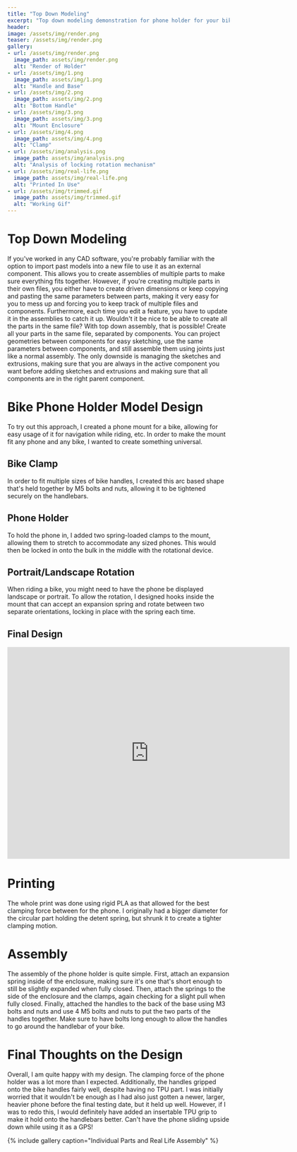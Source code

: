 ```yaml
---
title: "Top Down Modeling"
excerpt: "Top down modeling demonstration for phone holder for your bike"
header:
image: /assets/img/render.png
teaser: /assets/img/render.png
gallery:
- url: /assets/img/render.png
  image_path: assets/img/render.png
  alt: "Render of Holder"
- url: /assets/img/1.png
  image_path: assets/img/1.png
  alt: "Handle and Base"
- url: /assets/img/2.png
  image_path: assets/img/2.png
  alt: "Bottom Handle"
- url: /assets/img/3.png
  image_path: assets/img/3.png
  alt: "Mount Enclosure"
- url: /assets/img/4.png
  image_path: assets/img/4.png
  alt: "Clamp"
- url: /assets/img/analysis.png
  image_path: assets/img/analysis.png
  alt: "Analysis of locking rotation mechanism"
- url: /assets/img/real-life.png
  image_path: assets/img/real-life.png
  alt: "Printed In Use"
- url: /assets/img/trimmed.gif
  image_path: assets/img/trimmed.gif
  alt: "Working Gif"
---
```

# Top Down Modeling
If you've worked in any CAD software, you're probably familiar with the option to import past models into a new file to use it as an external component. This allows you to create assemblies of multiple parts to make sure everything fits together. 
However, if you're creating multiple parts in their own files, you either have to create driven dimensions or keep copying and pasting the same parameters between parts, making it very easy for you to mess up and forcing you to keep track of multiple files and components. Furthermore, each time you edit a feature, you have to update it in the assemblies to catch it up. Wouldn't it be nice to be able to create all the parts in the same file?
With top down assembly, that is possible! Create all your parts in the same file, separated by components. You can project geometries between components for easy sketching, use the same parameters between components, and still assemble them using joints just like a normal assembly. The only downside is managing the sketches and extrusions, making sure that you are always in the active component you want before adding sketches and extrusions and making sure that all components are in the right parent component. 

# Bike Phone Holder Model Design
To try out this approach, I created a phone mount for a bike, allowing for easy usage of it for navigation while riding, etc. In order to make the mount fit any phone and any bike, I wanted to create something universal. 

## Bike Clamp
In order to fit multiple sizes of bike handles, I created this arc based shape that's held together by M5 bolts and nuts, allowing it to be tightened securely on the handlebars. 

## Phone Holder 
To hold the phone in, I added two spring-loaded clamps to the mount, allowing them to stretch to accommodate any sized phones. This would then be locked in onto the bulk in the middle with the rotational device. 

## Portrait/Landscape Rotation
When riding a bike, you might need to have the phone be displayed landscape or portrait. To allow the rotation, I designed hooks inside the mount that can accept an expansion spring and rotate between two separate orientations, locking in place with the spring each time. 

## Final Design
<iframe src="https://vanderbilt643.autodesk360.com/shares/public/SH286ddQT78850c0d8a420dd0b4e7fb7b5ae?mode=embed" width="640" height="480" allowfullscreen="true" webkitallowfullscreen="true" mozallowfullscreen="true"  frameborder="0"></iframe>

# Printing
The whole print was done using rigid PLA as that allowed for the best clamping force between for the phone. I originally had a bigger diameter for the circular part holding the detent spring, but shrunk it to create a tighter clamping motion. 

# Assembly 
The assembly of the phone holder is quite simple. First, attach an expansion spring inside of the enclosure, making sure it's one that's short enough to still be slightly expanded when fully closed. 
Then, attach the springs to the side of the enclosure and the clamps, again checking for a slight pull when fully closed. 
Finally, attached the handles to the back of the base using M3 bolts and nuts and use 4 M5 bolts and nuts to put the two parts of the handles together. Make sure to have bolts long enough to allow the handles to go around the handlebar of your bike. 

# Final Thoughts on the Design 
Overall, I am quite happy with my design. The clamping force of the phone holder was a lot more than I expected. Additionally, the handles gripped onto the bike handles fairly well, despite having no TPU part. I was initially worried that it wouldn't be enough as I had also just gotten a newer, larger, heavier phone before the final testing date, but it held up well. However, if I was to redo this, I would definitely have added an insertable TPU grip to make it hold onto the handlebars better. Can't have the phone sliding upside down while using it as a GPS!

{% include gallery caption="Individual Parts and Real Life Assembly" %}
